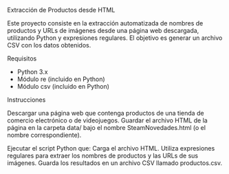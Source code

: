 Extracción de Productos desde HTML

Este proyecto consiste en la extracción automatizada de nombres de productos y URLs de imágenes desde una página web descargada, utilizando Python y expresiones regulares. El objetivo es generar un archivo CSV con los datos obtenidos.

Requisitos

- Python 3.x
- Módulo re (incluido en Python)
- Módulo csv (incluido en Python)

Instrucciones

Descargar una página web que contenga productos de una tienda de comercio electrónico o de videojuegos.
Guardar el archivo HTML de la página en la carpeta data/ bajo el nombre SteamNovedades.html (o el nombre correspondiente).

Ejecutar el script Python que:
Carga el archivo HTML.
Utiliza expresiones regulares para extraer los nombres de productos y las URLs de sus imágenes.
Guarda los resultados en un archivo CSV llamado productos.csv.
